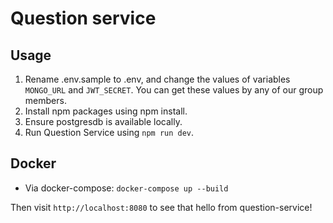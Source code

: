 # Question service

## Usage

1. Rename .env.sample to .env, and change the values of variables `MONGO_URL` and `JWT_SECRET`. You can get these values by any of our group members. 
2. Install npm packages using npm install.
3. Ensure postgresdb is available locally.
4. Run Question Service using `npm run dev`.

## Docker

-   Via docker-compose: `docker-compose up --build`

Then visit `http://localhost:8080` to see that hello from question-service!
